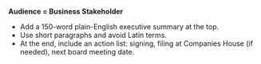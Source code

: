 **Audience = Business Stakeholder**

* Add a 150-word plain-English executive summary at the top.
* Use short paragraphs and avoid Latin terms.
* At the end, include an action list: signing, filing at Companies House (if needed), next board meeting date.
